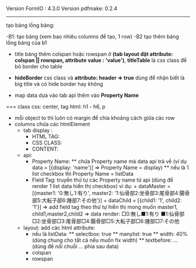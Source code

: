 Version FormIO : 4.3.0
Version pdfmake: 0.2.4

------
tạo bảng lồng bảng:

-B1: tạo bảng (xem bao nhiêu columns để tạo, 1 row)
-B2 tạo thêm bảng lồng bảng của b1
 + title bảng thêm colspan hoặc rowspan ở **(tab layout đặt attribute: colspan || rowspan, attribute value : 'value')**, **titleTable** là css class để bỏ border cho table 
 
 +  **hideBorder** css class và **attribute: header => true** dùng để nhận biết là big title và có hide border hay không
 + map data dựa vào tab api thêm vào **Property Name**

===
class css: center, 
tag html: h1 - h6, p

- mỗi object to thì luôn có margin để chia khoảng cách giữa các row
- columns chứa các htmlElement
	+ tab display : 
		* HTML TAG:
		* CSS CLASS:
		* CONTENT:
	+ api:
		* Property Name: 
			** chứa Property name mà data api trả về (ví dụ data = [{display: 'name'}] => Property Name = display)
			** nếu là 1 list checkbox thì Property Name = listData
		* Field Tag: truyền thứ tự các Property name từ api (dùng để render 1 list data hiển thị checkbox)
			ví dụ: + dataMaster = [{master1: '0:無し1:有り', master2: '1:仙骨部2:坐骨部3:尾骨部4:腸骨部5:大転子部6:踵部7:その他'}]
					+ dataChild = [{child1: '1', child2: '1'}]
					=> add field tag theo thứ tự hiển thị mong muốn master1, child1,master2,child2
					=> data render: □0:無し■1:有り ■1:仙骨部□2:坐骨部□3:尾骨部□4:腸骨部□5:大転子部□6:踵部□7:その他
	+ layout: add các html attribute:
		+ nếu là listData:
			** selectbox: true
			** manylist: true
			** width: 40% (dùng chung cho tất cả nếu muốn fix width)
			** textbefore: ... (dùng để nối chuỗi ... phía sau data)
		+ colspan
		+ rowspan